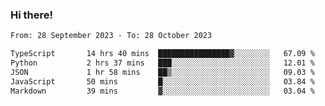### Hi there!

<!--START_SECTION:waka-->

```txt
From: 28 September 2023 - To: 28 October 2023

TypeScript       14 hrs 40 mins  ████████████████▓░░░░░░░░   67.09 %
Python           2 hrs 37 mins   ███░░░░░░░░░░░░░░░░░░░░░░   12.01 %
JSON             1 hr 58 mins    ██▒░░░░░░░░░░░░░░░░░░░░░░   09.03 %
JavaScript       50 mins         █░░░░░░░░░░░░░░░░░░░░░░░░   03.84 %
Markdown         39 mins         ▓░░░░░░░░░░░░░░░░░░░░░░░░   03.04 %
```

<!--END_SECTION:waka-->
